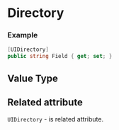 # Directory

### Example

```csharp
[UIDirectory]
public string Field { get; set; }
```

## Value Type

## Related attribute

`UIDirectory` - is related attribute.